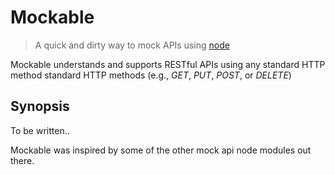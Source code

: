 Mockable
========

> A quick and dirty way to mock APIs using [node](http://nodejs.org)

Mockable understands and supports RESTful APIs using any standard HTTP 
method standard HTTP methods (e.g., *GET*, *PUT*, *POST*, or *DELETE*)

Synopsis
--------

To be written..

Mockable was inspired by some of the other mock api node modules out there.

